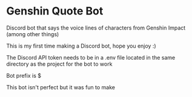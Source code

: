 # Genshin Quote Bot
Discord bot that says the voice lines of characters from Genshin Impact (among other things)
  
This is my first time making a Discord bot, hope you enjoy :)

The Discord API token needs to be in a .env file located in the same directory as the project for the bot to work
 
Bot prefix is $
  
This bot isn't perfect but it was fun to make
